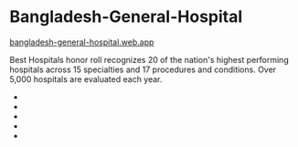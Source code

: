  <h1>Bangladesh-General-Hospital</h1>
 <a href="https://bangladesh-general-hospital.web.app">bangladesh-general-hospital.web.app</a>
 <p> Best Hospitals honor roll recognizes 20 of the nation's highest performing hospitals across 15 specialties and 17 procedures and conditions. Over 5,000 hospitals are evaluated each year.</p>
 <ul>
    <li></li>
    <li></li>
    <li></li>
    <li></li>
    <li></li>
 </ul>